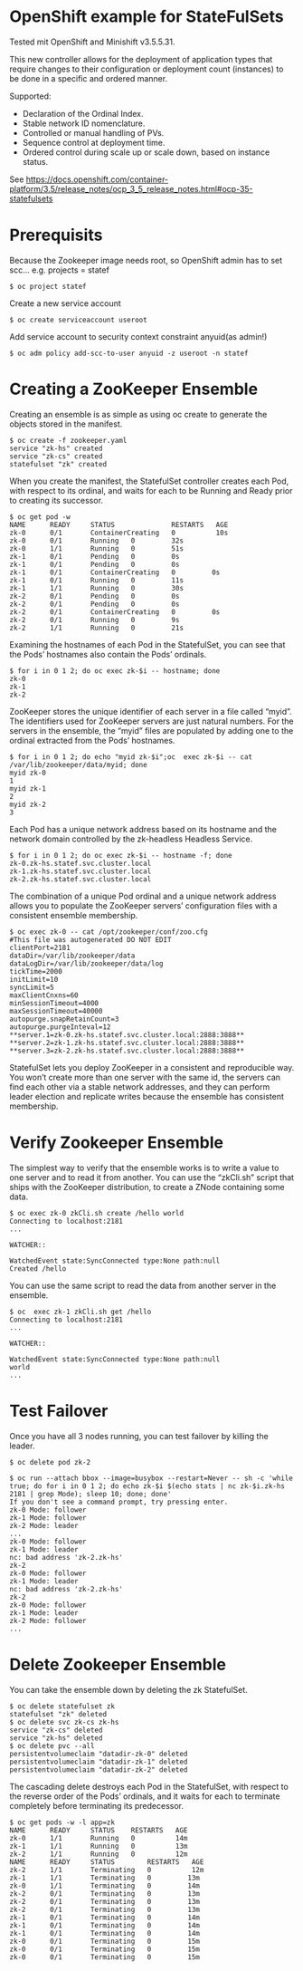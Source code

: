 # OpenShift example for StateFulSets
Tested mit OpenShift and Minishift v3.5.5.31.

This new controller allows for the deployment of application types that require changes to their configuration or deployment count (instances) to be done in a specific and ordered manner.

Supported:

- Declaration of the Ordinal Index.
- Stable network ID nomenclature.
- Controlled or manual handling of PVs.
- Sequence control at deployment time.
- Ordered control during scale up or scale down, based on instance status.

See https://docs.openshift.com/container-platform/3.5/release_notes/ocp_3_5_release_notes.html#ocp-35-statefulsets

# Prerequisits
Because the Zookeeper image needs root, so OpenShift admin has to set scc...
e.g. projects = statef

    $ oc project statef

Create a new service account

    $ oc create serviceaccount useroot 

Add service account to security context constraint anyuid(as admin!)

    $ oc adm policy add-scc-to-user anyuid -z useroot -n statef

# Creating a ZooKeeper Ensemble
Creating an ensemble is as simple as using oc create to generate the objects stored in the manifest.

    $ oc create -f zookeeper.yaml
    service "zk-hs" created
    service "zk-cs" created
    statefulset "zk" created

When you create the manifest, the StatefulSet controller creates each Pod, with respect to its ordinal, and waits for each to be Running and Ready prior to creating its successor.

    $ oc get pod -w
    NAME      READY     STATUS              RESTARTS   AGE
    zk-0      0/1       ContainerCreating   0          10s
    zk-0      0/1       Running   0         32s
    zk-0      1/1       Running   0         51s
    zk-1      0/1       Pending   0         0s
    zk-1      0/1       Pending   0         0s
    zk-1      0/1       ContainerCreating   0         0s
    zk-1      0/1       Running   0         11s
    zk-1      1/1       Running   0         30s
    zk-2      0/1       Pending   0         0s
    zk-2      0/1       Pending   0         0s
    zk-2      0/1       ContainerCreating   0         0s
    zk-2      0/1       Running   0         9s
    zk-2      1/1       Running   0         21s
   
Examining the hostnames of each Pod in the StatefulSet, you can see that the Pods’ hostnames also contain the Pods’ ordinals.

    $ for i in 0 1 2; do oc exec zk-$i -- hostname; done
    zk-0
    zk-1
    zk-2
   
ZooKeeper stores the unique identifier of each server in a file called “myid”. The identifiers used for ZooKeeper servers are just natural numbers. For the servers in the ensemble, the “myid” files are populated by adding one to the ordinal extracted from the Pods’ hostnames.

    $ for i in 0 1 2; do echo "myid zk-$i";oc  exec zk-$i -- cat /var/lib/zookeeper/data/myid; done
    myid zk-0
    1
    myid zk-1
    2
    myid zk-2
    3

Each Pod has a unique network address based on its hostname and the network domain controlled by the zk-headless Headless Service.

    $ for i in 0 1 2; do oc exec zk-$i -- hostname -f; done
    zk-0.zk-hs.statef.svc.cluster.local
    zk-1.zk-hs.statef.svc.cluster.local
    zk-2.zk-hs.statef.svc.cluster.local

The combination of a unique Pod ordinal and a unique network address allows you to populate the ZooKeeper servers’ configuration files with a consistent ensemble membership.

    $ oc exec zk-0 -- cat /opt/zookeeper/conf/zoo.cfg
    #This file was autogenerated DO NOT EDIT
    clientPort=2181
    dataDir=/var/lib/zookeeper/data
    dataLogDir=/var/lib/zookeeper/data/log
    tickTime=2000
    initLimit=10
    syncLimit=5
    maxClientCnxns=60
    minSessionTimeout=4000
    maxSessionTimeout=40000
    autopurge.snapRetainCount=3
    autopurge.purgeInteval=12
    **server.1=zk-0.zk-hs.statef.svc.cluster.local:2888:3888**
    **server.2=zk-1.zk-hs.statef.svc.cluster.local:2888:3888**
    **server.3=zk-2.zk-hs.statef.svc.cluster.local:2888:3888**

StatefulSet lets you deploy ZooKeeper in a consistent and reproducible way. You won’t create more than one server with the same id, the servers can find each other via a stable network addresses, and they can perform leader election and replicate writes because the ensemble has consistent membership.


# Verify Zookeeper Ensemble
The simplest way to verify that the ensemble works is to write a value to one server and to read it from another. You can use the “zkCli.sh” script that ships with the ZooKeeper distribution, to create a ZNode containing some data.

    $ oc exec zk-0 zkCli.sh create /hello world
    Connecting to localhost:2181
    ...
    
    WATCHER::
    
    WatchedEvent state:SyncConnected type:None path:null
    Created /hello
    
You can use the same script to read the data from another server in the ensemble.
    
    $ oc  exec zk-1 zkCli.sh get /hello
    Connecting to localhost:2181
    ...
    
    WATCHER::
    
    WatchedEvent state:SyncConnected type:None path:null
    world
    ...
    
# Test Failover
Once you have all 3 nodes running, you can test failover by killing the leader.

    $ oc delete pod zk-2

    $ oc run --attach bbox --image=busybox --restart=Never -- sh -c 'while true; do for i in 0 1 2; do echo zk-$i $(echo stats | nc zk-$i.zk-hs 2181 | grep Mode); sleep 10; done; done'
    If you don't see a command prompt, try pressing enter.
    zk-0 Mode: follower
    zk-1 Mode: follower
    zk-2 Mode: leader
    ...
    zk-0 Mode: follower
    zk-1 Mode: leader
    nc: bad address 'zk-2.zk-hs'
    zk-2
    zk-0 Mode: follower
    zk-1 Mode: leader
    nc: bad address 'zk-2.zk-hs'
    zk-2
    zk-0 Mode: follower
    zk-1 Mode: leader
    zk-2 Mode: follower
    ...

# Delete Zookeeper Ensemble
You can take the ensemble down by deleting the zk StatefulSet.

    $ oc delete statefulset zk
    statefulset "zk" deleted
    $ oc delete svc zk-cs zk-hs
    service "zk-cs" deleted
    service "zk-hs" deleted
    $ oc delete pvc --all
    persistentvolumeclaim "datadir-zk-0" deleted
    persistentvolumeclaim "datadir-zk-1" deleted
    persistentvolumeclaim "datadir-zk-2" deleted

The cascading delete destroys each Pod in the StatefulSet, with respect to the reverse order of the Pods’ ordinals, and it waits for each to terminate completely before terminating its predecessor.

    $ oc get pods -w -l app=zk
    NAME      READY     STATUS    RESTARTS   AGE
    zk-0      1/1       Running   0          14m
    zk-1      1/1       Running   0          13m
    zk-2      1/1       Running   0          12m
    NAME      READY     STATUS        RESTARTS   AGE
    zk-2      1/1       Terminating   0          12m
    zk-1      1/1       Terminating   0         13m
    zk-0      1/1       Terminating   0         14m
    zk-2      0/1       Terminating   0         13m
    zk-2      0/1       Terminating   0         13m
    zk-2      0/1       Terminating   0         13m
    zk-1      0/1       Terminating   0         14m
    zk-1      0/1       Terminating   0         14m
    zk-1      0/1       Terminating   0         14m
    zk-0      0/1       Terminating   0         15m
    zk-0      0/1       Terminating   0         15m
    zk-0      0/1       Terminating   0         15m
    
